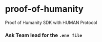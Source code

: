 # proof-of-humanity
Proof of Humanity SDK with HUMAN Protocol

### Ask Team lead for the ```.env file```
